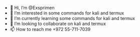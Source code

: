 - 👋 Hi, I’m @Exsprimen
- 👀 I’m interested in some commands for kali and termux
- 🌱 I’m currently learning some commands for kali and termux
- 💞️ I’m looking to collaborate on kali and termux
- 📫 How to reach me +972 55-711-7039

<!---
Exsprimen/Exsprimen is a ✨ special ✨ repository because its `README.md` (this file) appears on your GitHub profile.
You can click the Preview link to take a look at your changes.
--->

